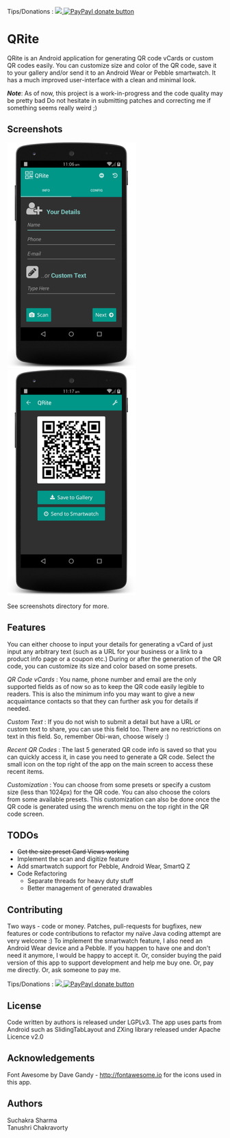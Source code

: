 Tips/Donations : <a href="https://gratipay.com/tuxology/"> <img src="http://img.shields.io/gratipay/tuxology.svg"> </a>
[![PayPayl donate button](https://img.shields.io/badge/paypal-donate-yellow.svg)](https://www.paypal.com/cgi-bin/webscr?cmd=_donations&business=B54PAVSL2JP44&lc=CA&item_name=QRite%20App&item_number=qrite&currency_code=CAD&bn=PP%2dDonationsBF%3apaypal%2ddonate%2dyellow%2esvg%3aNonHosted
 "Donate just once using Paypal")

QRite
=====
QRite is an Android application for generating QR code vCards or custom QR codes easily.
You can customize size and color of the QR code, save it to your gallery and/or send it 
to an Android Wear or Pebble smartwatch. It has a much improved user-interface with a clean
and minimal look.

**_Note_**: As of now, this project is a work-in-progress and the code quality may be pretty bad
Do not hesitate in submitting patches and correcting me if something seems really weird ;)

Screenshots
-----------
![alt text](screenshots/screenshot1.png "Main Screen")
![alt text](screenshots/screenshot4.png "QR Screen")

See screenshots directory for more.

Features
--------
You can either choose to input your details for generating a vCard of just input any arbitrary text 
(such as a URL for your business or a link to a product info page or a coupon etc.) During or after 
the generation of the QR code, you can customize its size and color based on some presets.

*QR Code vCards* : You name, phone number and email are the only supported fields as of now so as to keep
the QR code easily legible to readers. This is also the minimum info you may want to give a new 
acquaintance contacts so that they can further ask you for details if needed.

*Custom Text* : If you do not wish to submit a detail but have a URL or custom text to share, 
you can use this field too. There are no restrictions on text in this field. So, remember Obi-wan, 
choose wisely :)

*Recent QR Codes* : The last 5 generated QR code info is saved so that you can quickly access it, in case 
you need to generate a QR code. Select the small icon on the top right of the app on the main screen
to access these recent items.

*Customization* : You can choose from some presets or specify a custom size (less than 1024px) for 
the QR code. You can also choose the colors from some available presets. This customization can also 
be done once the QR code is generated using the wrench menu on the top right in the QR code screen.

TODOs
-----
* ~~Get the size preset Card Views working~~
* Implement the scan and digitize feature
* Add smartwatch support for Pebble, Android Wear, SmartQ Z
* Code Refactoring
    - Separate threads for heavy duty stuff
    - Better management of generated drawables

Contributing
------------
Two ways - code or money. Patches, pull-requests for bugfixes, new features or code contributions to refactor my naïve 
Java coding attempt are very welcome :) To implement the smartwatch feature, I also need 
an Android Wear device and a Pebble. If you happen to have one and don't need it anymore, 
I would be happy to accept it. Or, consider buying the paid version of this app to support
development and help me buy one. Or, pay me directly. Or, ask someone to pay me.

Tips/Donations : <a href="https://gratipay.com/tuxology/"> <img src="http://img.shields.io/gratipay/tuxology.svg"> </a>
[![PayPayl donate button](https://img.shields.io/badge/paypal-donate-yellow.svg)](https://www.paypal.com/cgi-bin/webscr?cmd=_donations&business=B54PAVSL2JP44&lc=CA&item_name=QRite%20App&item_number=qrite&currency_code=CAD&bn=PP%2dDonationsBF%3apaypal%2ddonate%2dyellow%2esvg%3aNonHosted
 "Donate just once using Paypal")

License
-------
Code written by authors is released under LGPLv3. The app uses parts from Android such as 
SlidingTabLayout and ZXing library released under Apache Licence v2.0

Acknowledgements
----------------
Font Awesome by Dave Gandy - http://fontawesome.io for the icons used in this app.

Authors
-------
Suchakra Sharma  
Tanushri Chakravorty


